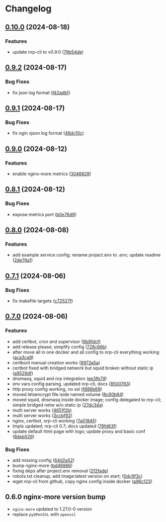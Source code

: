 # Changelog

## [0.10.0](https://github.com/oleksii-honchar/nginx-reverse-proxy/compare/v0.9.2...v0.10.0) (2024-08-18)


### Features

* update nrp-cli  to v0.9.0 ([79b54de](https://github.com/oleksii-honchar/nginx-reverse-proxy/commit/79b54de67176e9455820a90403f4d1567d87468f))

## [0.9.2](https://github.com/oleksii-honchar/nginx-reverse-proxy/compare/v0.9.1...v0.9.2) (2024-08-17)


### Bug Fixes

* fix json log format ([f42adbf](https://github.com/oleksii-honchar/nginx-reverse-proxy/commit/f42adbf3038f18fe2f1f38a1d88385e5ff5048c6))

## [0.9.1](https://github.com/oleksii-honchar/nginx-reverse-proxy/compare/v0.9.0...v0.9.1) (2024-08-17)


### Bug Fixes

* fix ngin xjson log format ([48dc10c](https://github.com/oleksii-honchar/nginx-reverse-proxy/commit/48dc10c1ede11c107fec8d5f7a313db4e891686e))

## [0.9.0](https://github.com/oleksii-honchar/nginx-reverse-proxy/compare/v0.8.1...v0.9.0) (2024-08-12)


### Features

* enable nginx-more metrics ([3048828](https://github.com/oleksii-honchar/nginx-reverse-proxy/commit/30488286fd3361c2d4647955dd7b3a87dade5b9e))

## [0.8.1](https://github.com/oleksii-honchar/nginx-reverse-proxy/compare/v0.8.0...v0.8.1) (2024-08-12)


### Bug Fixes

* expose metrics port ([b0e76d9](https://github.com/oleksii-honchar/nginx-reverse-proxy/commit/b0e76d9d3bd112d7e138d224d6f4c52029f14244))

## [0.8.0](https://github.com/oleksii-honchar/nginx-reverse-proxy/compare/v0.7.1...v0.8.0) (2024-08-08)


### Features

* add example service config; rename project.env to .env; update readme ([2de76a1](https://github.com/oleksii-honchar/nginx-reverse-proxy/commit/2de76a177829402c0a4302042af48df3e957a262))

## [0.7.1](https://github.com/oleksii-honchar/nginx-reverse-proxy/compare/v0.7.0...v0.7.1) (2024-08-06)


### Bug Fixes

* fix makefile targets ([c72527f](https://github.com/oleksii-honchar/nginx-reverse-proxy/commit/c72527fb6a7f78a22f373af860537b9feadc7c8b))

## [0.7.0](https://github.com/oleksii-honchar/nginx-reverse-proxy/compare/v0.6.0...v0.7.0) (2024-08-06)


### Features

* add certbot, cron  and supervisor ([9b9fdcf](https://github.com/oleksii-honchar/nginx-reverse-proxy/commit/9b9fdcfcce4b25741b019ca0743a67ae5014bc60))
* add release please; simplify config ([728c66b](https://github.com/oleksii-honchar/nginx-reverse-proxy/commit/728c66b7a090160ebc46b021bf2a7e9a35fa11ad))
* after move all in one docker and all config to nrp-cli everything working ([aca3ca9](https://github.com/oleksii-honchar/nginx-reverse-proxy/commit/aca3ca97bb442ad978d2e2a73570f54b2d10125c))
* certboot manual creation works ([8973a5a](https://github.com/oleksii-honchar/nginx-reverse-proxy/commit/8973a5a475df780157c7671008c6140dcce25cc9))
* certbot fixed with bridged network but squid broken without static ip ([a9529df](https://github.com/oleksii-honchar/nginx-reverse-proxy/commit/a9529df770fc1d2f55fc840782d1f3970bb48f94))
* dnsmasq, squid and nrp integration ([ee3fb79](https://github.com/oleksii-honchar/nginx-reverse-proxy/commit/ee3fb792fc10b09440ba101954939171fda34127))
* env vars config parsing, updated nrp-cli, docs ([8500763](https://github.com/oleksii-honchar/nginx-reverse-proxy/commit/850076333cf18fe5e33aea5c5aad83d3d2c739b2))
* http proxy config working, no ssl ([f886b69](https://github.com/oleksii-honchar/nginx-reverse-proxy/commit/f886b6913b22e5f336985c51a8e31f691cc698bb))
* moved letsencrypt file iside named volume ([8c60b64](https://github.com/oleksii-honchar/nginx-reverse-proxy/commit/8c60b64303335f567ab0a7f1bf06fe67a05c190f))
* moved squid, dnsmasq inside docker image; config delegated to nrp-cli; simple bridged netw w/o static ip ([27dc34a](https://github.com/oleksii-honchar/nginx-reverse-proxy/commit/27dc34a6fe4850f7e28836cd1a9cbb28c4a34d86))
* multi server works ([4651f2b](https://github.com/oleksii-honchar/nginx-reverse-proxy/commit/4651f2b9000d3cb42d2fcc6319a8df9636b1f432))
* multi server works ([3ccbf92](https://github.com/oleksii-honchar/nginx-reverse-proxy/commit/3ccbf9232c8a975e35fc9580e0fb344959b1c5b2))
* nginx, certbot, nrp-cli working ([7a01845](https://github.com/oleksii-honchar/nginx-reverse-proxy/commit/7a01845e86bff65f0612b1a24fb43f081f325b45))
* tmpls updated; nrp-cli 0.7; docs updated ([78fd63f](https://github.com/oleksii-honchar/nginx-reverse-proxy/commit/78fd63ff6f24e6855359e2d44d2a821d9f887b78))
* update default html page with logo; update proxy and basic conf ([8deb529](https://github.com/oleksii-honchar/nginx-reverse-proxy/commit/8deb5296afe0bec98d2efe098237bcb3c441d600))


### Bug Fixes

* add missing config ([64d2a52](https://github.com/oleksii-honchar/nginx-reverse-proxy/commit/64d2a52e300500732b2882f68927a617098fbc4b))
* bump nginx-more ([bd46866](https://github.com/oleksii-honchar/nginx-reverse-proxy/commit/bd468661d12e21d686316d7155ab5b0260a21bf6))
* fixing deps after project.env removal ([2f2fade](https://github.com/oleksii-honchar/nginx-reverse-proxy/commit/2f2fade039fbd72c94523d480372b42bb32853a4))
* robots.txt cleanup; add image:latest version on start; ([0dc9f3c](https://github.com/oleksii-honchar/nginx-reverse-proxy/commit/0dc9f3c23df9e7107b7d70db669dbe5bbcd4fe5a))
* wget nrp-cli from github, copy nginx config inside docker ([a96c123](https://github.com/oleksii-honchar/nginx-reverse-proxy/commit/a96c123c0fb31bd1cda3432e4ff6bc5d9b1cec91))

## 0.6.0 nginx-more version bump

- `nginx-more` updated to 1.27.0-0 version
- replace `pyOPenSSL` with `openssl`

